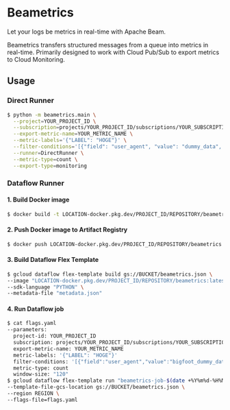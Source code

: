# Beametrics

Let your logs be metrics in real-time with Apache Beam.

Beametrics transfers structured messages from a queue into metrics in real-time. Primarily designed to work with Cloud Pub/Sub to export metrics to Cloud Monitoring.

## Usage

### Direct Runner

```bash
$ python -m beametrics.main \
  --project=YOUR_PROJECT_ID \
  --subscription=projects/YOUR_PROJECT_ID/subscriptions/YOUR_SUBSCRIPTION \
  --export-metric-name=YOUR_METRIC_NAME \
  --metric-labels='{"LABEL": "HOGE"}' \
  --filter-conditions='[{"field": "user_agent", "value": "dummy_data", "operator": "equals"}]' \
  --runner=DirectRunner \
  --metric-type=count \
  --export-type=monitoring
```

### Dataflow Runner

#### 1. Build Docker image

```bash
$ docker build -t LOCATION-docker.pkg.dev/PROJECT_ID/REPOSITORY/beametrics:latest .
```

#### 2. Push Docker image to Artifact Registry

```bash
$ docker push LOCATION-docker.pkg.dev/PROJECT_ID/REPOSITORY/beametrics:latest
```

#### 3. Build Dataflow Flex Template

```bash
$ gcloud dataflow flex-template build gs://BUCKET/beametrics.json \
--image "LOCATION-docker.pkg.dev/PROJECT_ID/REPOSITORY/beametrics:latest" \
--sdk-language "PYTHON" \
--metadata-file "metadata.json"
```

#### 4. Run Dataflow job

```bash
$ cat flags.yaml
--parameters:
  project-id: YOUR_PROJECT_ID
  subscription: projects/YOUR_PROJECT_ID/subscriptions/YOUR_SUBSCRIPTION
  export-metric-name: YOUR_METRIC_NAME
  metric-labels: '{"LABEL": "HOGE"}'
  filter-conditions: '[{"field":"user_agent","value":"bigfoot_dummy_data","operator":"equals"}]'
  metric-type: count
  window-size: "120"
$ gcloud dataflow flex-template run "beametrics-job-$(date +%Y%m%d-%H%M%S)" \
--template-file-gcs-location gs://BUCKET/beametrics.json \
--region REGION \
--flags-file=flags.yaml
```
